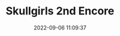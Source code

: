 ---
date: 2022-09-06 11:09:37
title: 'Skullgirls 2nd Encore'	
tags: [2D fighter, PC, hand-drawn, nintendo switch, XBox, PS4, mobile]
img: https://i.imgur.com/RHbyXnK.jpg
price: $24.99 or $53.98 w/season pass	
link: https://store.steampowered.com/app/245170/Skullgirls_2nd_Encore/	
discord: https://discord.com/invite/skullgirls	
twitter: https://twitter.com/Skullgirls
---